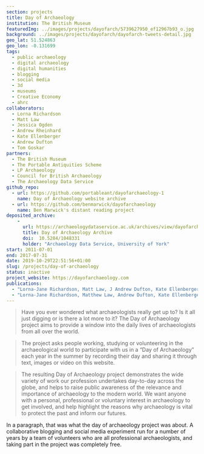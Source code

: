 ```yaml
---
section: projects
title: Day of Archaeology
institution: The British Museum
featuredImg: ../images/projects/dayofarch/5739627950_ef12967b93_o.jpg
background: ../images/projects/dayofarch/dayofarch-tweets-detail.jpg
geo_lat: 51.524863
geo_lon: -0.131699
tags:
  - public archaeology
  - digital archaeology
  - digital humanities
  - blogging
  - social media
  - 3d
  - museums
  - Creative Economy
  - ahrc
collaborators:
  - Lorna Richardson
  - Matt Law
  - Jessica Ogden
  - Andrew Rheinhard
  - Kate Ellenberger
  - Andrew Dufton
  - Tom Goskar
partners:
  - The British Museum
  - The Portable Antiquities Scheme
  - LP Archaeology
  - Council for British Archaeology
  - The Archaeology Data Service
github_repo: 
  - url: https://github.com/portableant/dayofarchaeology-1
    name: Day of Archaeology website archive
  - url: https://github.com/benmarwick/dayofarchaeology
    name: Ben Marwick's distant reading project
deposited_archive:
    - 
      url: https://archaeologydataservice.ac.uk/archives/view/dayofarch_nearch_2018/
      title: Day of Archaeology Archive
      doi:  10.5284/1048331
      holder: "Archaeology Data Service, University of York"
start: 2011-07-01
end: 2017-07-31
date: 2019-10-29T22:51:56+01:00
slug: /projects/day-of-archaeology
status: inactive
project_website: https://dayofarchaeology.com
publications:
  - "Lorna-Jane Richardson, Matt Law, J Andrew Dufton, Kate Ellenberger, Stuart Eve, Tom Goskar, Jessica Ogden, Dan Pett, Andrew Reinhard (2018) Day of Archaeology 2011–2017: Global Community, Public Engagement, and Digital Practice in Internet Archaeology 47"
  - "Lorna-Jane Richardson, Matthew Law, Andrew Dufton, Kate Ellenberger, Stuart Eve, Tom Goskar, Jess Ogden, Daniel Pett, Andrew Reinhard, 2018. (updated 2021) Day of Archaeology Archive https://doi.org/10.5284/1048331."
---
```


> Have you ever wondered what archaeologists really get up to? Is it all just digging or is there a lot more to it? The Day of Archaeology project aims to provide a window into the daily lives of archaeologists from all over the world.  

>The project asks people working, studying or volunteering in the archaeological world to participate with us in a “Day of Archaeology” each year in the summer by recording their day and sharing it through text, images or video on this website.  

> The resulting Day of Archaeology project demonstrates the wide variety of work our profession undertakes day-to-day across the globe, and helps to raise public awareness of the relevance and importance of archaeology to the modern world. We want anyone with a personal, professional or voluntary interest in archaeology to get involved, and help highlight the reasons why archaeology is vital to protect the past and inform our futures.

In a paragraph, that was what the day of archaeology project was about. A collaborative blogging and social media experiment run for a number of years by a team of volunteers who are all professional archaeologists, and taking part in the project was completely free.  


